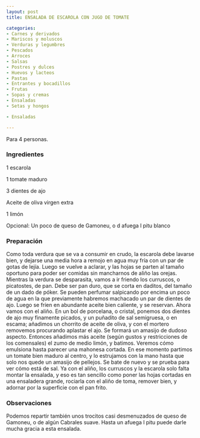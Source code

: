 ```yaml
---
layout: post
title: ENSALADA DE ESCAROLA CON JUGO DE TOMATE

categories:
- Carnes y derivados
- Mariscos y moluscos
- Verduras y legumbres
- Pescados
- Arroces
- Salsas
- Postres y dulces
- Huevos y lacteos
- Pastas
- Entrantes y bocadillos
- Frutas
- Sopas y cremas
- Ensaladas
- Setas y hongos

- Ensaladas

---
```

Para 4 personas.

<h3>Ingredientes</h3>

1 escarola

1 tomate maduro

3 dientes de ajo

Aceite de oliva virgen extra

1 limón

Opcional: Un poco de queso de Gamoneu, o d afuega l pitu blanco

<h3>Preparación</h3>

Como toda verdura que se va a consumir en crudo, la escarola debe lavarse bien, y dejarse una media hora a remojo en agua muy fría con un par de gotas de lejía. Luego se vuelve a aclarar, y las hojas se parten al tamaño oportuno para poder ser comidas sin mancharnos de aliño las orejas. Mientras la verdura se desparasita, vamos a ir friendo los curruscos, o picatostes, de pan. Debe ser pan duro, que se corta en daditos, del tamaño de un dado de póker. Se pueden perfumar salpicando por encima un poco de agua en la que previamente habremos machacado un par de dientes de ajo. Luego se fríen en abundante aceite bien caliente, y se reservan. Ahora vamos con el aliño. En un bol de porcelana, o cristal, ponemos dos dientes de ajo muy finamente picados, y un puñadito de sal semigruesa, o en escama; añadimos un chorrito de aceite de oliva, y con el mortero removemos procurando aplastar el ajo. Se formará un amasijo de dudoso aspecto. Entonces añadimos más aceite (según gustos y restricciones de los comensales) el zumo de medio limón, y batimos. Veremos cómo emulsiona hasta parecer una mahonesa cortada. En ese momento partimos un tomate bien maduro al centro, y lo estrujamos con la mano hasta que solo nos quede un amasijo de pellejos. Se bate de nuevo y se prueba para ver cómo está de sal. Ya con el aliño, los curruscos y la escarola solo falta montar la ensalada, y eso es tan sencillo como poner las hojas cortadas en una ensaladera grande, rociarla con el aliño de toma, remover bien, y adornar por la superficie con el pan frito.

<h3>Observaciones</h3>

Podemos repartir también unos trocitos casi desmenuzados de queso de Gamoneu, o de algún Cabrales suave. Hasta un afuega l pitu puede darle mucha gracia a esta ensalada.

